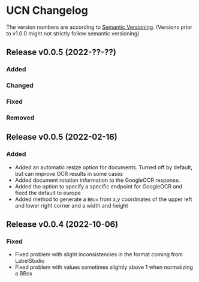 # UCN Changelog
The version numbers are according to [Semantic Versioning](http://semver.org/).
(Versions prior to v1.0.0 might not strictly follow semantic versioning)

## Release v0.0.5  (2022-??-??)
### Added

### Changed

### Fixed

### Removed


## Release v0.0.5  (2022-02-16)
### Added
- Added an automatic resize option for documents. Turned off by
  default, but can improve OCR results in some cases
- Added document rotation information to the GoogleOCR response.
- Added the option to specify a specific endpoint for GoogleOCR and
  fixed the default to europe
- Added method to generate a `BBox` from x,y coordinates of the upper
  left and lower right corner and a width and height

## Release v0.0.4  (2022-10-06)
### Fixed
- Fixed problem with slight inconsistencies in the format coming from LabelStudio
- Fixed problem with values sometimes slightly above 1 when normalizing a BBox
